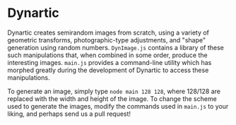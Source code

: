 Dynartic
=============

Dynartic creates semirandom images from scratch, using a variety of geometric transforms, photographic-type adjustments, and "shape" generation using random numbers. `DynImage.js` contains a library of these such manipulations that, when combined in some order, produce the interesting images. `main.js` provides a command-line utility which has morphed greatly during the development of Dynartic to access these manipulations.

To generate an image, simply type `node main 128 128`, where 128/128 are replaced with the width and height of the image. To change the scheme used to generate the images, modify the commands used in `main.js` to your liking, and perhaps send us a pull request!
